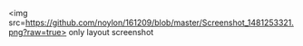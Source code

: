 <img src=https://github.com/noylon/161209/blob/master/Screenshot_1481253321.png?raw=true>
only layout screenshot
